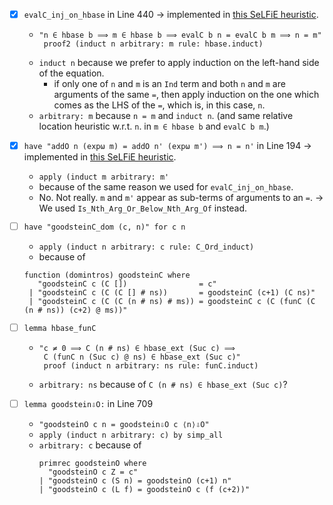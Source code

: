 - [X] `evalC_inj_on_hbase` in Line 440 -> implemented in [this SeLFiE heuristic](https://github.com/data61/PSL/blob/ae99a769ae676967431ce8ed05ee783f0f8e13a7/SeLFiE/SeLFiE_Assertion.ML#L981).
   - ```
     "n ∈ hbase b ⟹ m ∈ hbase b ⟹ evalC b n = evalC b m ⟹ n = m"
      proof2 (induct n arbitrary: m rule: hbase.induct)
      ```
   - `induct n` because we prefer to apply induction on the left-hand side of the equation.
      - if only one of `n` and `m` is an `Ind` term and both `n` and `m` are arguments of the same `=`, then apply induction on the one which comes as the LHS of the `=`, which is, in this case, `n`.
   - `arbitrary: m` because `n = m` and `induct n`. (and same relative location heuristic w.r.t. `n`. in `m ∈ hbase b` and `evalC b m`.)
   
- [X] `have "addO n (expω m) = addO n' (expω m') ⟹ n = n'` in Line 194 -> implemented in [this SeLFiE heuristic](https://github.com/data61/PSL/blob/f8c208f96b6ee4bcfda0ad22865bbdc7e13f19bd/SeLFiE/SeLFiE_Assertion.ML#L1043).
   - `apply (induct m arbitrary: m'`
   - because of the same reason we used for `evalC_inj_on_hbase`.
   - No. Not really. `m` and `m'` appear as sub-terms of arguments to an `=`. -> We used `Is_Nth_Arg_Or_Below_Nth_Arg_Of` instead.
     
- [ ] `have "goodsteinC_dom (c, n)" for c n`
   - `apply (induct n arbitrary: c rule: C_Ord_induct)`
   - because of
   ```
   function (domintros) goodsteinC where
      "goodsteinC c (C [])                = c"
    | "goodsteinC c (C (C [] # ns))       = goodsteinC (c+1) (C ns)"
    | "goodsteinC c (C (C (n # ns) # ms)) = goodsteinC c (C (funC (C (n # ns)) (c+2) @ ms))"
    ```
    
- [ ] `lemma hbase_funC`
   - ```
     "c ≠ 0 ⟹ C (n # ns) ∈ hbase_ext (Suc c) ⟹
      C (funC n (Suc c) @ ns) ∈ hbase_ext (Suc c)"
      proof (induct n arbitrary: ns rule: funC.induct)
      ```
   - `arbitrary: ns` because of `C (n # ns) ∈ hbase_ext (Suc c)`?

- [ ] `lemma goodstein⇩O:` in Line 709
   - `"goodsteinO c n = goodstein⇩O c ⟨n⟩⇩O"`
   - `apply (induct n arbitrary: c) by simp_all`
   - `arbitrary: c` because of
     ```
     primrec goodsteinO where
       "goodsteinO c Z = c"
     | "goodsteinO c (S n) = goodsteinO (c+1) n"
     | "goodsteinO c (L f) = goodsteinO c (f (c+2))"
     ```
